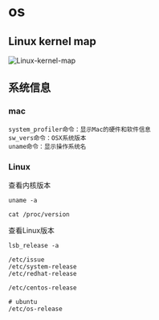 # os

## Linux kernel map

![Linux-kernel-map](http://oi480zo5x.bkt.clouddn.com/Linux-kernel-map.jpg)

## 系统信息

### mac

```shell
system_profiler命令：显示Mac的硬件和软件信息
sw_vers命令：OSX系统版本
uname命令：显示操作系统名
```

### Linux

查看内核版本

```shell
uname -a

cat /proc/version
```

查看Linux版本

```shell
lsb_release -a

/etc/issue
/etc/system-release
/etc/redhat-release

/etc/centos-release

# ubuntu
/etc/os-release
```
